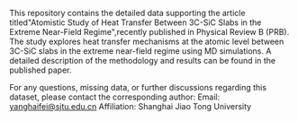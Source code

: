 This repository contains the detailed data supporting the article titled"Atomistic Study of Heat Transfer
Between 3C-SiC Slabs in the Extreme Near-Field Regime",recently published in Physical Review B (PRB). 
The study explores heat transfer mechanisms at the atomic level between 3C-SiC slabs in the extreme 
near-field regime using MD simulations. A detailed description of the methodology and results can be
found in the published paper.


For any questions, missing data, or further discussions regarding this dataset, please contact the corresponding author:
Email: yanghaifei@sjtu.edu.cn
Affiliation: Shanghai Jiao Tong University
